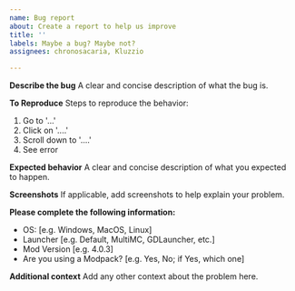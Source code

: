 ```yaml
---
name: Bug report
about: Create a report to help us improve
title: ''
labels: Maybe a bug? Maybe not?
assignees: chronosacaria, Kluzzio

---
```


**Describe the bug**
A clear and concise description of what the bug is.

**To Reproduce**
Steps to reproduce the behavior:
1. Go to '...'
2. Click on '....'
3. Scroll down to '....'
4. See error

**Expected behavior**
A clear and concise description of what you expected to happen.

**Screenshots**
If applicable, add screenshots to help explain your problem.

**Please complete the following information:**
 - OS: [e.g. Windows, MacOS, Linux]
 - Launcher [e.g. Default, MultiMC, GDLauncher, etc.]
 - Mod Version [e.g. 4.0.3]
 - Are you using a Modpack? [e.g. Yes, No; if Yes, which one]


**Additional context**
Add any other context about the problem here.
